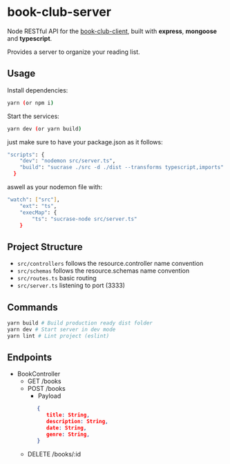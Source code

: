 # book-club-server

Node RESTful API for the [book-club-client](https://github.com/guiduck/book-club), built with **express**, **mongoose** and **typescript**.

Provides a server to organize your reading list.

## Usage

Install dependencies:
```sh
yarn (or npm i)
```
Start the services:
```sh
yarn dev (or yarn build)
```

just make sure to have your package.json as it follows:
```sh
"scripts": {
    "dev": "nodemon src/server.ts",
    "build": "sucrase ./src -d ./dist --transforms typescript,imports"
  }
```
aswell as your nodemon file with:
```sh
"watch": ["src"],
    "ext": "ts",
    "execMap": {
        "ts": "sucrase-node src/server.ts"
    }
```

## Project Structure

* `src/controllers` follows the resource.controller name convention
* `src/schemas` follows the resource.schemas name convention
* `src/routes.ts` basic routing
* `src/server.ts` listening to port (3333)

## Commands

```sh
yarn build # Build production ready dist folder
yarn dev # Start server in dev mode
yarn lint # Lint project (eslint)
```
## Endpoints
   - BookController
      - GET /books
      - POST /books
         - Payload
         ```json
            {
               title: String,
               description: String,
               date: String,
               genre: String,
            }
      - DELETE /books/:id
      
